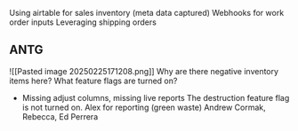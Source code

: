 Using airtable for sales inventory (meta data captured)
Webhooks for work order inputs 
Leveraging shipping orders


## ANTG
![[Pasted image 20250225171208.png]]
Why are there negative inventory items here?
What feature flags are turned on?
* Missing adjust columns, missing live reports
The destruction feature flag is not turned on.
Alex for reporting (green waste)
Andrew Cormak, Rebecca, Ed Perrera